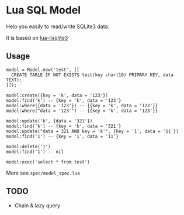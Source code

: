 Lua SQL Model
=============

Help you easily to read/write SQLite3 data.

It is based on [lua-ljsqlite3](https://github.com/stepelu/lua-ljsqlite3)


## Usage

```
model = Model.new('test', [[
  CREATE TABLE IF NOT EXISTS test(key char(10) PRIMARY KEY, data TEXT);
]]);

model:create({key = 'k', data = '123'})
model:find('k') -- {key = 'k', data = '123'}
model:where({data = '123'}) -- {{key = 'k', data = '123'}}
model:where("data = '123'") -- {{key = 'k', data = '123'}}

model:update('k', {data = '321'}) 
model:find('k') -- {key = 'k', data = '321'}
model:update("data = 321 AND key = 'k'", {key = '1', data = '11'}) 
model:find('1') -- {key = '1', data = '11'}

model:delete('1')
model:find('1') -- nil

model:exec('select * from test')
```

More see `spec/model_spec.lua`


## TODO

* Chain & lazy query

